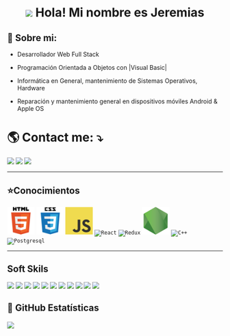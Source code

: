 <h1 align="center"><img src="https://media.giphy.com/media/hvRJCLFzcasrR4ia7z/giphy.gif" width="8px"> Hola! Mi nombre es Jeremias </h1></img>



## 📑 Sobre mi:

* Desarrollador Web Full Stack

* Programación Orientada a Objetos con |Visual Basic|

* Informática en General, mantenimiento de Sistemas Operativos, Hardware

* Reparación y mantenimiento general en dispositivos móviles Android & Apple OS


# 🌎 Contact me: ⤵️


<p align="left">
  <a href="www.linkedin.com/in/jeremias-escobedo-837275166" alt="Linkedin" target="_blank">
  <img src="https://img.shields.io/badge/LinkedIn-0077B5?style=for-the-badge&logo=linkedin&logoColor=white" /></a>
  <a href="mailto:atrconjerex@gmail.com" alt="Gmail" target="_blank">
  <img src="https://img.shields.io/badge/Gmail-D14836?style=for-the-badge&logo=gmail&logoColor=white" /></a>
  <a href="https://www.facebook.com/jeremias.escobedo.1/" alt="Facebook" target="_blank">
  <img src="https://img.shields.io/badge/Facebook-1877F2?style=for-the-badge&logo=facebook&logoColor=white"/></a>
</p>  


----

## ⭐Conocimientos
<code><img height="64" src="https://raw.githubusercontent.com/github/explore/80688e429a7d4ef2fca1e82350fe8e3517d3494d/topics/html/html.png" alt="HTML5"/></code>
<code><img height="64" src="https://raw.githubusercontent.com/github/explore/80688e429a7d4ef2fca1e82350fe8e3517d3494d/topics/css/css.png" alt="CSS"/></code>
<code><img height="64" src="https://raw.githubusercontent.com/github/explore/80688e429a7d4ef2fca1e82350fe8e3517d3494d/topics/javascript/javascript.png" alt="Javascript"/></code>
<code><img height="64" src="https://upload.wikimedia.org/wikipedia/commons/thumb/4/47/React.svg/1200px-React.svg.png" alt="React"/></code>
<code><img height="64" src="http://assets.stickpng.com/images/5848309bcef1014c0b5e4a9a.png" alt="Redux"/></code>
<code><img height="64" src="https://raw.githubusercontent.com/github/explore/80688e429a7d4ef2fca1e82350fe8e3517d3494d/topics/nodejs/nodejs.png" alt="Nodejs"/></code>
<code><img height="64" src="https://img2.freepng.es/20180408/pew/kisspng-the-c-programming-language-computer-icons-comput-programming-5acadc2dec0be9.0824244915232440779669.jpg" alt="C++"/></code>
<code><img height="64" src="https://upload.wikimedia.org/wikipedia/commons/thumb/2/29/Postgresql_elephant.svg/1200px-Postgresql_elephant.svg.png" alt="Postgresql"/></code>

---

## Soft Skils 
![](https://img.shields.io/badge/Decision%20making-2D333B?style=for-the-badge)
![](https://img.shields.io/badge/Problem%20solving-2D333B?style=for-the-badge)
![](https://img.shields.io/badge/Teamwork-2D333B?style=for-the-badge)
![](https://img.shields.io/badge/Communication%20skills-2D333B?style=for-the-badge)
![](https://img.shields.io/badge/commitment-2D333B?style=for-the-badge)
![](https://img.shields.io/badge/leadership-2D333B?style=for-the-badge)
![](https://img.shields.io/badge/stress%20resistance-2D333B?style=for-the-badge)
![](https://img.shields.io/badge/Emotional%20intelligence-2D333B?style=for-the-badge)
![](https://img.shields.io/badge/creativity-2D333B?style=for-the-badge)
![](https://img.shields.io/badge/Time%20management%20and%20organization-2D333B?style=for-the-badge)
![](https://img.shields.io/badge/People%20skills%20and%20management-2D333B?style=for-the-badge)


## 🚀  GitHub Estatísticas

<a href="https://github.com/Gurupreet">
  <img align="center" src="https://github-readme-stats.vercel.app/api/top-langs/?username=PriscilaButzke&theme=dracula&hide_langs_below=1" />
</a>
